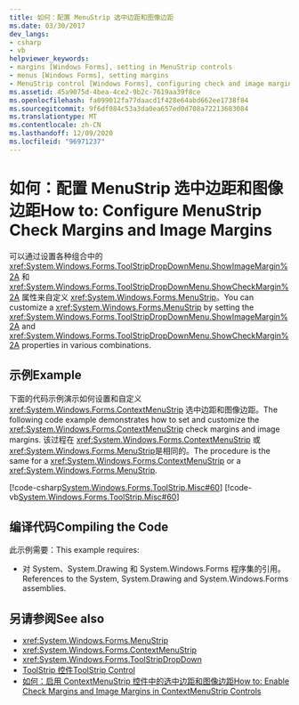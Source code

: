 ```yaml
---
title: 如何：配置 MenuStrip 选中边距和图像边距
ms.date: 03/30/2017
dev_langs:
- csharp
- vb
helpviewer_keywords:
- margins [Windows Forms], setting in MenuStrip controls
- menus [Windows Forms], setting margins
- MenuStrip control [Windows Forms], configuring check and image margins
ms.assetid: 45a9075d-4bea-4ce2-9b2c-7619aa39f8ce
ms.openlocfilehash: fa099012fa77daacd1f428e64abd662ee1738f84
ms.sourcegitcommit: 9f6df084c53a3da0ea657ed0d708a72213683084
ms.translationtype: MT
ms.contentlocale: zh-CN
ms.lasthandoff: 12/09/2020
ms.locfileid: "96971237"
---
```

# <a name="how-to-configure-menustrip-check-margins-and-image-margins"></a><span data-ttu-id="f19b5-102">如何：配置 MenuStrip 选中边距和图像边距</span><span class="sxs-lookup"><span data-stu-id="f19b5-102">How to: Configure MenuStrip Check Margins and Image Margins</span></span>
<span data-ttu-id="f19b5-103">可以通过设置各种组合中的 <xref:System.Windows.Forms.ToolStripDropDownMenu.ShowImageMargin%2A> 和 <xref:System.Windows.Forms.ToolStripDropDownMenu.ShowCheckMargin%2A> 属性来自定义 <xref:System.Windows.Forms.MenuStrip>。</span><span class="sxs-lookup"><span data-stu-id="f19b5-103">You can customize a <xref:System.Windows.Forms.MenuStrip> by setting the <xref:System.Windows.Forms.ToolStripDropDownMenu.ShowImageMargin%2A> and <xref:System.Windows.Forms.ToolStripDropDownMenu.ShowCheckMargin%2A> properties in various combinations.</span></span>  
  
## <a name="example"></a><span data-ttu-id="f19b5-104">示例</span><span class="sxs-lookup"><span data-stu-id="f19b5-104">Example</span></span>  
 <span data-ttu-id="f19b5-105">下面的代码示例演示如何设置和自定义 <xref:System.Windows.Forms.ContextMenuStrip> 选中边距和图像边距。</span><span class="sxs-lookup"><span data-stu-id="f19b5-105">The following code example demonstrates how to set and customize the <xref:System.Windows.Forms.ContextMenuStrip> check margins and image margins.</span></span> <span data-ttu-id="f19b5-106">该过程在 <xref:System.Windows.Forms.ContextMenuStrip> 或 <xref:System.Windows.Forms.MenuStrip>是相同的。</span><span class="sxs-lookup"><span data-stu-id="f19b5-106">The procedure is the same for a <xref:System.Windows.Forms.ContextMenuStrip> or a <xref:System.Windows.Forms.MenuStrip>.</span></span>  
  
 [!code-csharp[System.Windows.Forms.ToolStrip.Misc#60](~/samples/snippets/csharp/VS_Snippets_Winforms/System.Windows.Forms.ToolStrip.Misc/CS/Program.cs#60)]
 [!code-vb[System.Windows.Forms.ToolStrip.Misc#60](~/samples/snippets/visualbasic/VS_Snippets_Winforms/System.Windows.Forms.ToolStrip.Misc/VB/Program.vb#60)]  
  
## <a name="compiling-the-code"></a><span data-ttu-id="f19b5-107">编译代码</span><span class="sxs-lookup"><span data-stu-id="f19b5-107">Compiling the Code</span></span>  
 <span data-ttu-id="f19b5-108">此示例需要：</span><span class="sxs-lookup"><span data-stu-id="f19b5-108">This example requires:</span></span>  
  
- <span data-ttu-id="f19b5-109">对 System、System.Drawing 和 System.Windows.Forms 程序集的引用。</span><span class="sxs-lookup"><span data-stu-id="f19b5-109">References to the System, System.Drawing and System.Windows.Forms assemblies.</span></span>  
  
## <a name="see-also"></a><span data-ttu-id="f19b5-110">另请参阅</span><span class="sxs-lookup"><span data-stu-id="f19b5-110">See also</span></span>

- <xref:System.Windows.Forms.MenuStrip>
- <xref:System.Windows.Forms.ContextMenuStrip>
- <xref:System.Windows.Forms.ToolStripDropDown>
- [<span data-ttu-id="f19b5-111">ToolStrip 控件</span><span class="sxs-lookup"><span data-stu-id="f19b5-111">ToolStrip Control</span></span>](toolstrip-control-windows-forms.md)
- [<span data-ttu-id="f19b5-112">如何：启用 ContextMenuStrip 控件中的选中边距和图像边距</span><span class="sxs-lookup"><span data-stu-id="f19b5-112">How to: Enable Check Margins and Image Margins in ContextMenuStrip Controls</span></span>](how-to-enable-check-margins-and-image-margins-in-contextmenustrip-controls.md)

